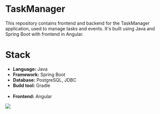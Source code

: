 # TaskManager

This repository contains frontend and backend for the TaskManager application, used to manage tasks and events. It's built using Java and Spring Boot with frontend in Angular.

# Stack
* **Language:** Java
* **Framework:** Spring Boot
* **Database:** PostgreSQL, JDBC
* **Build tool:** Gradle
<br></br>
* **Frontend:** Angular

![](https://github.com/danielwolski/TaskManager/blob/main/ApplicationPresentation.gif)